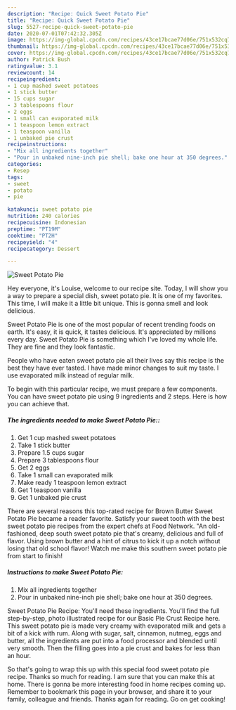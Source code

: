 ```yaml
---
description: "Recipe: Quick Sweet Potato Pie"
title: "Recipe: Quick Sweet Potato Pie"
slug: 5527-recipe-quick-sweet-potato-pie
date: 2020-07-01T07:42:32.305Z
image: https://img-global.cpcdn.com/recipes/43ce17bcae77d06e/751x532cq70/sweet-potato-pie-recipe-main-photo.jpg
thumbnail: https://img-global.cpcdn.com/recipes/43ce17bcae77d06e/751x532cq70/sweet-potato-pie-recipe-main-photo.jpg
cover: https://img-global.cpcdn.com/recipes/43ce17bcae77d06e/751x532cq70/sweet-potato-pie-recipe-main-photo.jpg
author: Patrick Bush
ratingvalue: 3.1
reviewcount: 14
recipeingredient:
- 1 cup mashed sweet potatoes
- 1 stick butter
- 15 cups sugar
- 3 tablespoons flour
- 2 eggs
- 1 small can evaporated milk
- 1 teaspoon lemon extract
- 1 teaspoon vanilla
- 1 unbaked pie crust
recipeinstructions:
- "Mix all ingredients together"
- "Pour in unbaked nine-inch pie shell; bake one hour at 350 degrees."
categories:
- Resep
tags:
- sweet
- potato
- pie

katakunci: sweet potato pie
nutrition: 240 calories
recipecuisine: Indonesian
preptime: "PT19M"
cooktime: "PT2H"
recipeyield: "4"
recipecategory: Dessert

---
```



![Sweet Potato Pie](https://img-global.cpcdn.com/recipes/43ce17bcae77d06e/751x532cq70/sweet-potato-pie-recipe-main-photo.jpg)

Hey everyone, it's Louise, welcome to our recipe site. Today, I will show you a way to prepare a special dish, sweet potato pie. It is one of my favorites. This time, I will make it a little bit unique. This is gonna smell and look delicious.

Sweet Potato Pie is one of the most popular of recent trending foods on earth. It's easy, it is quick, it tastes delicious. It's appreciated by millions every day. Sweet Potato Pie is something which I've loved my whole life. They are fine and they look fantastic.

People who have eaten sweet potato pie all their lives say this recipe is the best they have ever tasted. I have made minor changes to suit my taste. I use evaporated milk instead of regular milk.


To begin with this particular recipe, we must prepare a few components. You can have sweet potato pie using 9 ingredients and 2 steps. Here is how you can achieve that.

##### The ingredients needed to make Sweet Potato Pie::

1. Get 1 cup mashed sweet potatoes
1. Take 1 stick butter
1. Prepare 1.5 cups sugar
1. Prepare 3 tablespoons flour
1. Get 2 eggs
1. Take 1 small can evaporated milk
1. Make ready 1 teaspoon lemon extract
1. Get 1 teaspoon vanilla
1. Get 1 unbaked pie crust


There are several reasons this top-rated recipe for Brown Butter Sweet Potato Pie became a reader favorite. Satisfy your sweet tooth with the best sweet potato pie recipes from the expert chefs at Food Network. &#34;An old-fashioned, deep south sweet potato pie that&#39;s creamy, delicious and full of flavor. Using brown butter and a hint of citrus to kick it up a notch without losing that old school flavor! Watch me make this southern sweet potato pie from start to finish! 

##### Instructions to make Sweet Potato Pie:

1. Mix all ingredients together
1. Pour in unbaked nine-inch pie shell; bake one hour at 350 degrees.


Sweet Potato Pie Recipe: You&#39;ll need these ingredients. You&#39;ll find the full step-by-step, photo illustrated recipe for our Basic Pie Crust Recipe here. This sweet potato pie is made very creamy with evaporated milk and gets a bit of a kick with rum. Along with sugar, salt, cinnamon, nutmeg, eggs and butter, all the ingredients are put into a food processor and blended until very smooth. Then the filling goes into a pie crust and bakes for less than an hour. 

So that's going to wrap this up with this special food sweet potato pie recipe. Thanks so much for reading. I am sure that you can make this at home. There is gonna be more interesting food in home recipes coming up. Remember to bookmark this page in your browser, and share it to your family, colleague and friends. Thanks again for reading. Go on get cooking!
